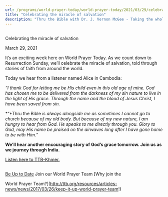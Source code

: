 ```yaml
---
url: /programs/world-prayer-today/world-prayer-today/2021/03/29/celebrating-the-miracle-of-salvation
title: "Celebrating the miracle of salvation"
description: "Thru the Bible with Dr. J. Vernon McGee - Taking the whole Word to the whole world"
---
```







## 
 Celebrating the miracle of salvation


March 29, 2021




It’s an exciting week here on World Prayer Today. As we count down to Resurrection Sunday, we’ll celebrate the miracle of salvation, told through stories of faith from around the world. 

 Today we hear from a listener named Alice in Cambodia: 

 *“I thank God for letting me be His child even in this old age of mine. God has chosen me to be delivered from the darkness of my sin nature to live in the light of His grace. Through the name and the blood of Jesus Christ, I have been saved from sin.* 

 *“*Thru the Bible *is always alongside me as sometimes I cannot go to church because of my old body. But because of my new nature, I am hungry to hear from God. He speaks to me directly through you. Glory to God, may His name be praised on the airwaves long after I have gone home to be with Him.”* 

**We’ll hear another encouraging story of God’s grace tomorrow. Join us as we journey through India.**   


[Listen here to TTB-Khmer.](https://ttb.twr.org/home/day,0472/language,KHM)





## 




[Be Up to Date](http://feeds.feedburner.com/WorldPrayerToday "World Prayer Today RSS Feed")
Join our World Prayer Team
[Why join the  

World Prayer Team?](http://ttb.org/resources/articles-news/news/2017/03/26/keep-it-up-world-prayer-team!)




